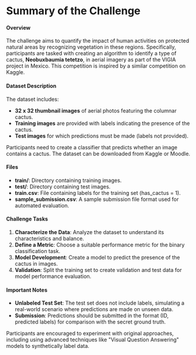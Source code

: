 # Summary of the Challenge

#### Overview
The challenge aims to quantify the impact of human activities on protected natural areas by recognizing vegetation in these regions. Specifically, participants are tasked with creating an algorithm to identify a type of cactus, **Neobuxbaumia tetetzo**, in aerial imagery as part of the VIGIA project in Mexico. This competition is inspired by a similar competition on Kaggle.


#### Dataset Description
The dataset includes:
- **32 x 32 thumbnail images** of aerial photos featuring the columnar cactus.
- **Training images** are provided with labels indicating the presence of the cactus.
- **Test images** for which predictions must be made (labels not provided).

Participants need to create a classifier that predicts whether an image contains a cactus. The dataset can be downloaded from Kaggle or Moodle.

#### Files
- **train/**: Directory containing training images.
- **test/**: Directory containing test images.
- **train.csv**: File containing labels for the training set (has_cactus = 1).
- **sample_submission.csv**: A sample submission file format used for automated evaluation.

#### Challenge Tasks
1. **Characterize the Data**: Analyze the dataset to understand its characteristics and balance.
2. **Define a Metric**: Choose a suitable performance metric for the binary classification task.
3. **Model Development**: Create a model to predict the presence of the cactus in images.
4. **Validation**: Split the training set to create validation and test data for model performance evaluation.

#### Important Notes
- **Unlabeled Test Set**: The test set does not include labels, simulating a real-world scenario where predictions are made on unseen data.
- **Submission**: Predictions should be submitted in the format (ID, predicted labels) for comparison with the secret ground truth.

Participants are encouraged to experiment with original approaches, including using advanced techniques like "Visual Question Answering" models to synthetically label data.

<!-- # Professor  [P.MICHIARDI's](https://www.eurecom.fr/en/people/michiardi-pietro)  Feedback on our report:

![image](../Feedback/Feedback_Chall1.png) -->
